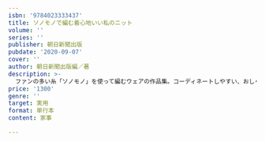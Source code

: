 ```yaml
---
isbn: '9784023333437'
title: ソノモノで編む着心地いい私のニット
volume: ''
series: ''
publisher: 朝日新聞出版
pubdate: '2020-09-07'
cover: ''
author: 朝日新聞出版編／著
description: >-
  ファンの多い糸「ソノモノ」を使って編むウェアの作品集。コーディネートしやすい、おしゃれなニットウェアを中心に流行のデザインも一部収録。マフラー、トン、ソックスなどの小物。編みごたえのある上級者向け作品も充実。
price: '1300'
genre: ''
target: 実用
format: 単行本
content: 家事

---
```

